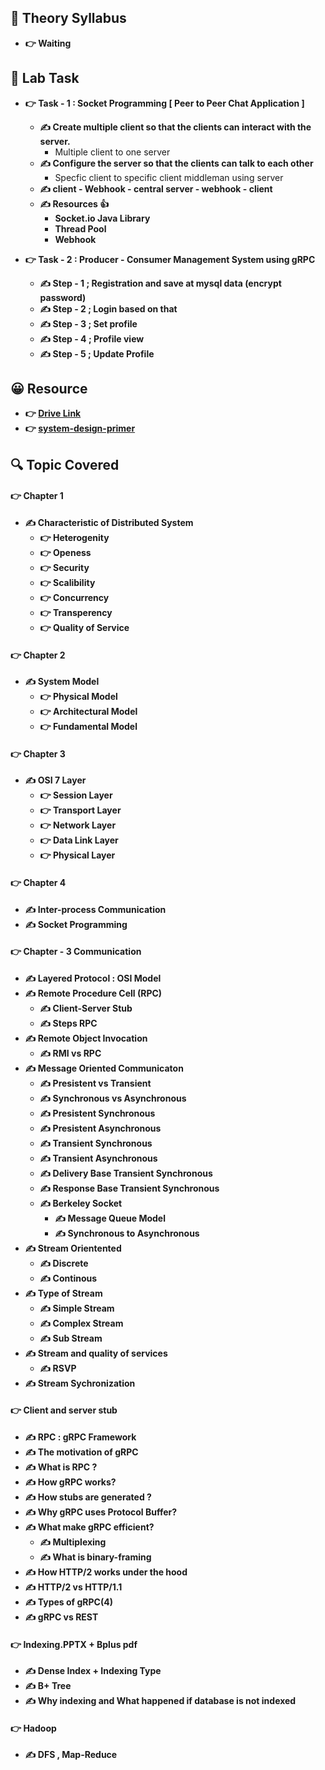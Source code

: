 
## 🍂 Theory Syllabus

- **👉 Waiting**

## 🎅 Lab Task

- **👉 Task - 1 : Socket Programming [ Peer to Peer Chat Application ]**
    - **✍️  Create multiple client so that the clients can interact with the server.**
        - Multiple client to one server
    - **✍️  Configure the server so that the clients can talk to each other**
        - Specfic client to specific client middleman using server
    - **✍️  client - Webhook - central server - webhook - client**
    - **✍️  Resources 👍**
        - **Socket.io Java Library**
        - **Thread Pool**
        - **Webhook**

- **👉 Task - 2 : Producer - Consumer Management System using gRPC**
    - **✍️  Step - 1 ; Registration and save at mysql data (encrypt password)**
   - **✍️  Step - 2 ; Login based on that**
   - **✍️  Step - 3 ; Set profile**
   - **✍️  Step - 4 ; Profile view**
   - **✍️  Step - 5 ; Update Profile**
  

## 😀 Resource

- **👉 [Drive Link](https://drive.google.com/drive/folders/1Vem9Z08S3yWvFLdbf57wafB3gGRPLPiu)**
- **👉 [system-design-primer](https://github.com/donnemartin/system-design-primer)**
 
## 🔍 Topic Covered

#### 👉 Chapter 1
- **✍️ Characteristic of Distributed System**
    - **👉 Heterogenity**
    - **👉 Openess**
    - **👉 Security**
    - **👉 Scalibility**
    - **👉 Concurrency**
    - **👉 Transperency**
    - **👉 Quality of Service**

#### 👉 Chapter 2
- **✍️ System Model**
    - **👉 Physical Model**
    - **👉 Architectural Model**
    - **👉 Fundamental Model**


#### 👉 Chapter 3
- **✍️ OSI 7 Layer**
    - **👉 Session Layer**
    - **👉 Transport Layer**
    - **👉 Network Layer**
    - **👉 Data Link Layer**
    - **👉 Physical Layer**


#### 👉 Chapter 4
- **✍️ Inter-process Communication**
- **✍️ Socket Programming**


#### 👉 Chapter - 3 Communication
- **✍️ Layered Protocol : OSI Model**
- **✍️ Remote Procedure Cell (RPC)**
    - **✍️ Client-Server Stub**
    - **✍️ Steps RPC**
- **✍️ Remote Object Invocation**
    - **✍️ RMI vs RPC**
- **✍️ Message Oriented Communicaton**
    - **✍️ Presistent vs Transient**
    - **✍️ Synchronous vs Asynchronous**
    - **✍️ Presistent Synchronous**
    - **✍️ Presistent Asynchronous**
    - **✍️ Transient Synchronous**
    - **✍️ Transient Asynchronous**
    - **✍️ Delivery Base Transient Synchronous**
    - **✍️ Response Base Transient Synchronous**
    - **✍️ Berkeley Socket**
         - **✍️ Message Queue Model**
         - **✍️ Synchronous to Asynchronous**
- **✍️ Stream Orientented**
    - **✍️ Discrete**
    - **✍️ Continous**
- **✍️ Type of Stream**
    - **✍️ Simple Stream**
    - **✍️ Complex Stream**
    - **✍️ Sub Stream**
- **✍️ Stream and quality of services**
    - **✍️ RSVP**
- **✍️ Stream Sychronization**


#### 👉 Client and server stub
- **✍️ RPC : gRPC Framework**
- **✍️ The motivation of gRPC**
- **✍️ What is RPC ?**
- **✍️ How gRPC works?**
- **✍️ How stubs are generated ?**
- **✍️ Why gRPC uses Protocol Buffer?**
- **✍️ What make gRPC efficient?**
    - **✍️ Multiplexing**
    - **✍️ What is binary-framing**
- **✍️ How HTTP/2 works under the hood**
- **✍️ HTTP/2 vs HTTP/1.1**
- **✍️ Types of gRPC(4)**
- **✍️ gRPC vs REST**


#### 👉 Indexing.PPTX + Bplus pdf
- **✍️ Dense Index + Indexing Type**
- **✍️ B+ Tree**
- **✍️ Why indexing and What happened if database is not indexed**


#### 👉 Hadoop
- **✍️ DFS , Map-Reduce**

